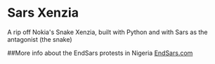 # Sars Xenzia
A rip off Nokia's Snake Xenzia, built with Python and with Sars as the antagonist (the snake)

##More info about the EndSars protests in Nigeria 
[EndSars.com](EndSarz.com)
